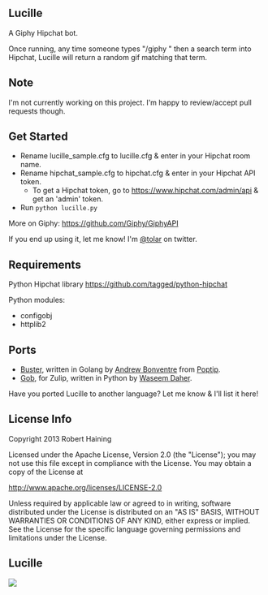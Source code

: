 ## Lucille

A Giphy Hipchat bot.

Once running, any time someone types "/giphy " then a search term into Hipchat, Lucille will return a random gif matching that term.

## Note

I'm not currently working on this project. I'm happy to review/accept pull requests though.


## Get Started

- Rename lucille_sample.cfg to lucille.cfg & enter in your Hipchat room name.
- Rename hipchat_sample.cfg to hipchat.cfg & enter in your Hipchat API token.
	- To get a Hipchat token, go to https://www.hipchat.com/admin/api & get an 'admin' token.
- Run `python lucille.py`

More on Giphy: https://github.com/Giphy/GiphyAPI

If you end up using it, let me know! I'm [@tolar](http://twitter.com/tolar) on twitter.

## Requirements
Python Hipchat library
https://github.com/tagged/python-hipchat

Python modules:
- configobj
- httplib2

## Ports
- [Buster](https://github.com/poptip/buster), written in Golang by [Andrew Bonventre](https://github.com/andybons) from [Poptip](http://poptip.com).
- [Gob](https://github.com/wdaher/gob/), for Zulip, written in Python by [Waseem Daher](https://github.com/wdaher).

Have you ported Lucille to another language? Let me know & I'll list it here!


## License Info

Copyright 2013 Robert Haining

Licensed under the Apache License, Version 2.0 (the "License"); you may not use this file except in compliance with the License. You may obtain a copy of the License at

http://www.apache.org/licenses/LICENSE-2.0

Unless required by applicable law or agreed to in writing, software distributed under the License is distributed on an "AS IS" BASIS, WITHOUT WARRANTIES OR CONDITIONS OF ANY KIND, either express or implied. See the License for the specific language governing permissions and limitations under the License.

## Lucille
<a href="http://gph.is/XIa1D3"><img src="http://i.giphy.com/BCOZjy2WLe8FO.gif"/></a>
